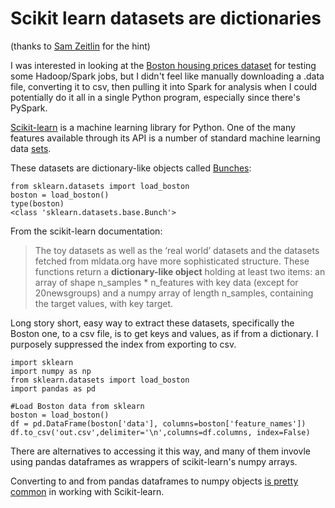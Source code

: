 # Scikit learn datasets are dictionaries

(thanks to [Sam Zeitlin](https://github.com/szeitlin) for the hint)

I was interested in looking at the [Boston housing prices dataset](https://archive.ics.uci.edu/ml/datasets/Housing) for testing some Hadoop/Spark jobs, but I didn't feel like manually downloading a .data file, converting it to csv, then pulling it into Spark for analysis when I could potentially do it all in a single Python program, especially since there's PySpark. 

[Scikit-learn](http://scikit-learn.org/stable/) is a machine learning library for Python. One of the many features available through its API is a number of standard machine learning data [sets](http://scikit-learn.org/stable/datasets/). 

These datasets are dictionary-like objects called [Bunches](https://pypi.python.org/pypi/bunch/1.0.1  ): 

	from sklearn.datasets import load_boston
	boston = load_boston()
	type(boston)
	<class 'sklearn.datasets.base.Bunch'> 

From the scikit-learn documentation: 

> The toy datasets as well as the ‘real world’ datasets and the datasets fetched from mldata.org have more sophisticated structure. These functions return a **dictionary-like object** holding at least two items: an array of shape n_samples * n_features with key data (except for 20newsgroups) and a numpy array of length n_samples, containing the target values, with key target.

Long story short, easy way to extract these datasets, specifically the Boston one, to a csv file, is to get keys and values, as if from a dictionary. I purposely suppressed the index from exporting to csv. 


	import sklearn
	import numpy as np
	from sklearn.datasets import load_boston
	import pandas as pd

	#Load Boston data from sklearn
	boston = load_boston()
	df = pd.DataFrame(boston['data'], columns=boston['feature_names'])
	df.to_csv('out.csv',delimiter='\n',columns=df.columns, index=False)
	
There are alternatives to accessing it this way, and many of them invovle using pandas dataframes as wrappers of scikit-learn's numpy arrays. 
 	
Converting to and from pandas dataframes to numpy objects [is pretty common](http://stackoverflow.com/questions/20485592/how-to-create-sklearn-datasets-base-bunch-object-in-scikit-learn-from-you-own-da) in working with Scikit-learn. 
